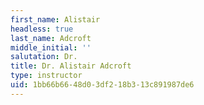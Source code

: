 ```yaml
---
first_name: Alistair
headless: true
last_name: Adcroft
middle_initial: ''
salutation: Dr.
title: Dr. Alistair Adcroft
type: instructor
uid: 1bb66b66-48d0-3df2-18b3-13c891987de6
---
```

